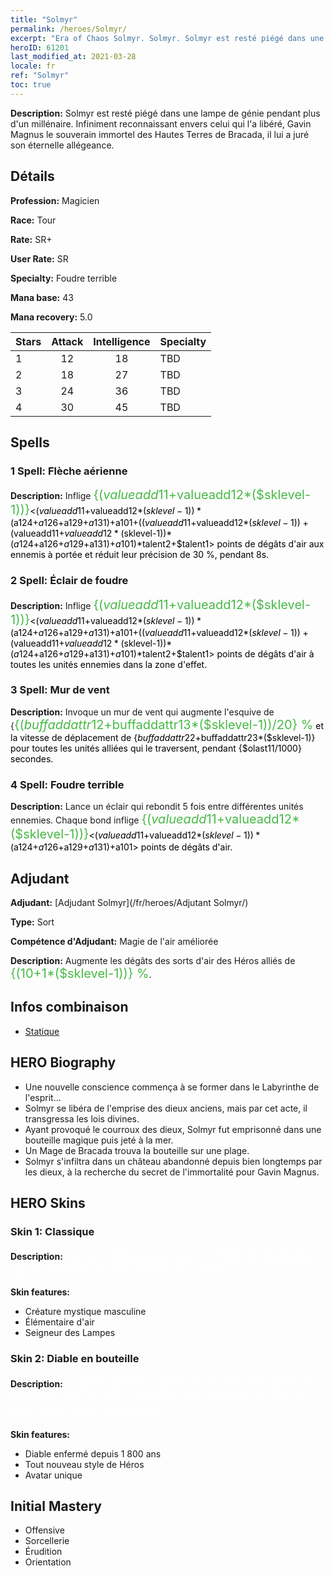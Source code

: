 ```yaml
---
title: "Solmyr"
permalink: /heroes/Solmyr/
excerpt: "Era of Chaos Solmyr. Solmyr. Solmyr est resté piégé dans une lampe de génie pendant plus d'un millénaire. Infiniment reconnaissant envers celui qui l'a libéré, Gavin Magnus le souverain immortel des Hautes Terres de Bracada, il lui a juré son éternelle allégeance."
heroID: 61201
last_modified_at: 2021-03-28
locale: fr
ref: "Solmyr"
toc: true
---
```

 **Description:** Solmyr est resté piégé dans une lampe de génie pendant plus d'un millénaire. Infiniment reconnaissant envers celui qui l'a libéré, Gavin Magnus le souverain immortel des Hautes Terres de Bracada, il lui a juré son éternelle allégeance.
## Détails
 **Profession:** Magicien

 **Race:** Tour

 **Rate:** SR+

 **User Rate:** SR

 **Specialty:** Foudre terrible

 **Mana base:** 43

 **Mana recovery:** 5.0


  | Stars   |     Attack     |  Intelligence  |      Specialty     |
  |---------|:---------------:|:---------------:|--------------------|
  |    1    | 12 | 18 | TBD |
  |    2    | 18 | 27 | TBD |
  |    3    | 24 | 36 | TBD |
  |    4    | 30 | 45 | TBD |

## Spells
### 1 Spell: Flèche aérienne
 **Description:** Inflige <span style="color: #48b946;font-size:20px">{($valueadd11+$valueadd12*($sklevel-1))}</span><span style="color: black"><($valueadd11+$valueadd12*($sklevel-1))*($a124+$a126+$a129+$a131)+$a101+(($valueadd11+$valueadd12*($sklevel-1))+($valueadd11+$valueadd12*($sklevel-1))*($a124+$a126+$a129+$a131)+$a101)*$talent2+$talent1> points de dégâts d'air aux ennemis à portée et réduit leur précision de 30 %, pendant 8s.

### 2 Spell: Éclair de foudre
 **Description:** Inflige <span style="color: #48b946;font-size:20px">{($valueadd11+$valueadd12*($sklevel-1))}</span><span style="color: black"><($valueadd11+$valueadd12*($sklevel-1))*($a124+$a126+$a129+$a131)+$a101+(($valueadd11+$valueadd12*($sklevel-1))+($valueadd11+$valueadd12*($sklevel-1))*($a124+$a126+$a129+$a131)+$a101)*$talent2+$talent1> points de dégâts d'air à toutes les unités ennemies dans la zone d'effet.

### 3 Spell: Mur de vent
 **Description:** Invoque un mur de vent qui augmente l'esquive de {<span style="color: #48b946;font-size:20px">{($buffaddattr12+$buffaddattr13*($sklevel-1))/20} %</span><span style="color: black"> et la vitesse de déplacement de {$buffaddattr22+$buffaddattr23*($sklevel-1)} pour toutes les unités alliées qui le traversent, pendant {$olast11/1000} secondes.

### 4 Spell: Foudre terrible
 **Description:** Lance un éclair qui rebondit 5 fois entre différentes unités ennemies. Chaque bond inflige <span style="color: #48b946;font-size:20px">{($valueadd11+$valueadd12*($sklevel-1))}</span><span style="color: black"><($valueadd11+$valueadd12*($sklevel-1))*($a124+$a126+$a129+$a131)+$a101> points de dégâts d'air.


## Adjudant

 **Adjudant:**  [Adjudant Solmyr](/fr/heroes/Adjutant Solmyr/) 

 **Type:**  Sort 

 **Compétence d'Adjudant:**  Magie de l'air améliorée 

 **Description:** Augmente les dégâts des sorts d'air des Héros alliés de <span style="color: #48b946;font-size:20px">{(10+1*($sklevel-1))} %</span><span style="color: black">.

## Infos combinaison

* [Statique](/fr/combination/Statique/) 

## HERO Biography
   - Une nouvelle conscience commença à se former dans le Labyrinthe de l'esprit...
   - Solmyr se libéra de l'emprise des dieux anciens, mais par cet acte, il transgressa les lois divines.
   - Ayant provoqué le courroux des dieux, Solmyr fut emprisonné dans une bouteille magique puis jeté à la mer.
   - Un Mage de Bracada trouva la bouteille sur une plage.
   - Solmyr s'infiltra dans un château abandonné depuis bien longtemps par les dieux, à la recherche du secret de l'immortalité pour Gavin Magnus.

## HERO Skins
### Skin 1: **Classique**

 **Description:** <span style="color: #ffffff;font-size:20px">Je jure allégeance au seul Roi de Bracada, qui m'a libéré de ma prison de verre ! </span>

 **Skin features:** 

   - Créature mystique masculine
   - Élémentaire d'air
   - Seigneur des Lampes

### Skin 2: **Diable en bouteille**

 **Description:** <span style="color: #ffffff;font-size:20px">Quatre siècles après avoir été jeté dans les tréfonds de l'océan, le diable en bouteille a juré de tuer celui qui le libérerait. </span>

 **Skin features:** 

   - Diable enfermé depuis 1 800 ans
   - Tout nouveau style de Héros
   - Avatar unique


## Initial Mastery
   - Offensive
   - Sorcellerie
   - Érudition
   - Orientation
